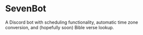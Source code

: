 # SevenBot

A Discord bot with scheduling functionality, automatic time zone conversion, and (hopefully soon) Bible verse lookup.
